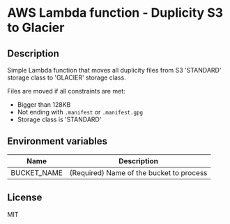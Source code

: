 # AWS Lambda function - Duplicity S3 to Glacier

## Description

Simple Lambda function that moves all duplicity files from S3 'STANDARD'
storage class to 'GLACIER' storage class.

Files are moved if all constraints are met:

- Bigger than 128KB
- Not ending with `.manifest` or `.manifest.gpg`
- Storage class is 'STANDARD'

## Environment variables

| Name | Description |
|-|-|
| BUCKET_NAME | (Required) Name of the bucket to process |

## License

MIT
